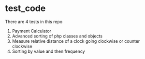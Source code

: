 # test_code

There are 4 tests in this repo

1. Payment Calculator
2. Advanced sorting of php classes and objects
3. Measure relative distance of a clock going clockwise or counter clockwise
4. Sorting by value and then frequency
